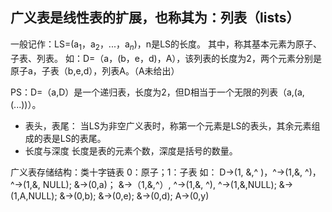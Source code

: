 


## 广义表是线性表的扩展，也称其为：列表（**lists**）
一般记作：LS=(a$_1$，a$_2$，...，a$_n$)，n是LS的长度。
其中，称其基本元素为原子、子表、列表。
如：D=（a，(b，e，d)，A），该列表的长度为2，两个元素分别是原子a，子表（b,e,d），列表A。（A未给出）

PS：D=（a,D）是一个递归表，长度为2，但D相当于一个无限的列表（a,(a,(...))）。
- 表头，表尾：
当LS为非空广义表时，称第一个元素是LS的表头，其余元素组成的表是LS的表尾。
- 长度与深度
长度是表的元素个数，深度是括号的数量。


广义表存储结构：类十字链表
0：原子；1：子表
如：
D->(1, &,^ )，^->(1,&, ^)， ^->(1,&, NULL);
&->(0,a)；       &->（1,&,^）, ^->(1,&, ^), ^->(1,&,NULL); &->(1,A,NULL);
                         &->(0,b); &->(0,e); &->(0,d);  A->(0,y)

                   
<!--stackedit_data:
eyJoaXN0b3J5IjpbMTE2NjUzNzk5XX0=
-->